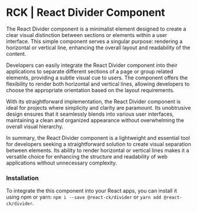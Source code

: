 # RCK | React Divider Component

The React Divider component is a minimalist element designed to create a clear visual distinction between sections or elements within a user interface. This simple component serves a singular purpose: rendering a horizontal or vertical line, enhancing the overall layout and readability of the content.

Developers can easily integrate the React Divider component into their applications to separate different sections of a page or group related elements, providing a subtle visual cue to users. The component offers the flexibility to render both horizontal and vertical lines, allowing developers to choose the appropriate orientation based on the layout requirements.

With its straightforward implementation, the React Divider component is ideal for projects where simplicity and clarity are paramount. Its unobtrusive design ensures that it seamlessly blends into various user interfaces, maintaining a clean and organized appearance without overwhelming the overall visual hierarchy.

In summary, the React Divider component is a lightweight and essential tool for developers seeking a straightforward solution to create visual separation between elements. Its ability to render horizontal or vertical lines makes it a versatile choice for enhancing the structure and readability of web applications without unnecessary complexity.

### Installation 

To integrate the this component into your React apps, you can install it using npm or yarn: `npm i --save @react-ck/divider` or `yarn add @react-ck/divider`.
